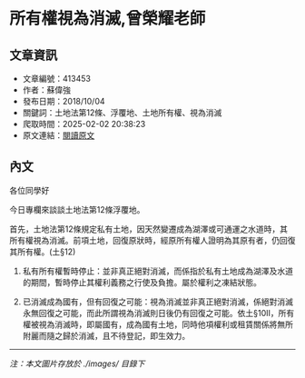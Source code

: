 # 所有權視為消滅,曾榮耀老師

## 文章資訊
- 文章編號：413453
- 作者：蘇偉強
- 發布日期：2018/10/04
- 關鍵詞：土地法第12條、浮覆地、土地所有權、視為消滅
- 爬取時間：2025-02-02 20:38:23
- 原文連結：[閱讀原文](https://real-estate.get.com.tw/Columns/detail.aspx?no=413453)

## 內文
各位同學好

今日專欄來談談土地法第12條浮覆地。

首先，土地法第12條規定私有土地，因天然變遷成為湖澤或可通運之水道時，其所有權視為消滅。前項土地，回復原狀時，經原所有權人證明為其原有者，仍回復其所有權。(土§12)

1. 私有所有權暫時停止：並非真正絕對消滅，而係指於私有土地成為湖澤及水道的期間，暫時停止其權利義務之行使及負擔。屬於權利之凍結狀態。

2. 已消滅成為國有，但有回復之可能：視為消滅並非真正絕對消滅，係絕對消滅永無回復之可能，而此所謂視為消滅則日後仍有回復之可能。依土§10II，所有權被視為消滅時，即屬國有，成為國有土地，同時他項權利或租賃關係將無所附麗而隨之歸於消滅，且不待登記，即生效力。
---
*注：本文圖片存放於 ./images/ 目錄下*
